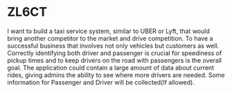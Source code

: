 # ZL6CT
I want to build a taxi service system, similar to UBER or Lyft, that would bring another competitor to the market and drive competition. To have a successful business that involves not only vehicles but customers as well. Correctly identifying both driver and passenger is crucial for speediness of pickup times and to keep drivers on the road with passengers is the overall goal. The application could contain a large amount of data about current rides, giving admins the ability to see where more drivers are needed. Some information for Passenger and Driver will be collected(If allowed).
